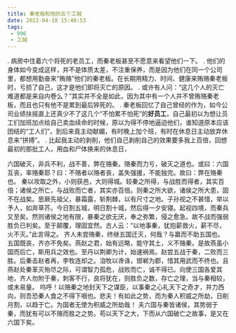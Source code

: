 ```yaml
---
title: 秦老板和他的五个工贼
date: 2022-04-18 15:40:53
tags:
 - 996
 - 工贼
---
```

.  病房中住着六个将死的老员工，而秦老板甚至不愿意来看望他们一下。
.  他们的身体如今变成这样，并不是体质太差，不注重保养，而是因为他们在同一个公司里，都想用勤奋来“贿赂”他们的秦老板。在长期用精力、时间、健康来贿赂秦老板时，亏损了自己，这才是他们即将灭亡的原因。
.  或许有人问：“这几个人的灭亡难道都是来自内卷么？”其实并不全是如此，因为其中有一个人并不曾贿赂秦老板，而且也只有他不是累到最后猝死的。
.  秦老板回忆了自己曾经的作为，如今公司业绩扶摇直上还真少不了这几个“不怕累不怕死”的**好员工**，自己最初以为想让员工们加班加点给自己卖血续命的时候，原以为得不停地逼迫他们，谁知道原本应该团结的“工人们”，到后来竟主动献媚，有时晚上加个班，有时在休息日主动放弃休息来“拼搏”。
.  比起我主动的剥削，他们自己剥削自己的效果要多我上百倍，回想最初的那批工人，用血和尸体换来的休息日，




六国破灭，非兵不利，战不善，弊在赂秦。赂秦而力亏，破灭之道也。或曰：六国互丧，率赂秦耶？曰：不赂者以赂者丧，盖失强援，不能独完。故曰：弊在赂秦也。
秦以攻取之外，小则获邑，大则得城。较秦之所得，与战胜而得者，其实百倍；诸侯之所亡，与战败而亡者，其实亦百倍。则秦之所大欲，诸侯之所大患，固不在战矣。思厥先祖父，暴霜露，斩荆棘，以有尺寸之地。子孙视之不甚惜，举以予人，如弃草芥。今日割五城，明日割十城，然后得一夕安寝。起视四境，而秦兵又至矣。然则诸侯之地有限，暴秦之欲无厌，奉之弥繁，侵之愈急。故不战而强弱胜负已判矣。至于颠覆，理固宜然。古人云：“以地事秦，犹抱薪救火，薪不尽，火不灭。”此言得之。
齐人未尝赂秦，终继五国迁灭，何哉？与嬴而不助五国也。五国既丧，齐亦不免矣。燕赵之君，始有远略，能守其土，义不赂秦。是故燕虽小国而后亡，斯用兵之效也。至丹以荆卿为计，始速祸焉。赵尝五战于秦，二败而三胜。后秦击赵者再，李牧连却之。洎牧以谗诛，邯郸为郡，惜其用武而不终也。且燕赵处秦革灭殆尽之际，可谓智力孤危，战败而亡，诚不得已。向使三国各爱其地，齐人勿附于秦，刺客不行，良将犹在，则胜负之数，存亡之理，当与秦相较，或未易量。
呜呼！以赂秦之地封天下之谋臣，以事秦之心礼天下之奇才，并力西向，则吾恐秦人食之不得下咽也。悲夫！有如此之势，而为秦人积威之所劫，日削月割，以趋于亡。为国者无使为积威之所劫哉！
夫六国与秦皆诸侯，其势弱于秦，而犹有可以不赂而胜之之势。苟以天下之大，下而从六国破亡之故事，是又在六国下矣。